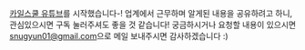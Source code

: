 [카일스쿨 유튜브](https://bit.ly/kyleschool_study_ds)를 시작했습니다-! 업계에서 근무하며 알게된 내용을 공유하려고 하니, 관심있으시면 구독 눌러주셔도 좋을 것 같습니다!
궁금하시거나 요청할 내용이 있으시면 [snugyun01@gmail.com](snugyun01@gmail.com)으로 메일 보내주시면 감사하겠습니다 :)  
